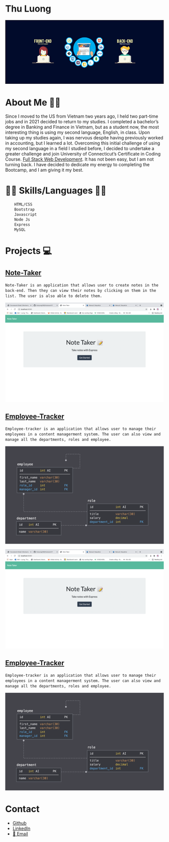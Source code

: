 # Thu Luong 

![Banner](/images/Full-Stack.png)

# About Me 👩‍💻
Since I moved to the US from Vietnam two years ago, I held two part-time jobs and in 2021 decided to return to my studies. I completed a bachelor’s degree in Banking and Finance in Vietnam, but as a student now, the most interesting thing is using my second language, English, in class. Upon taking up my studies again, I was nervous despite having previously worked in accounting, but I learned a lot. Overcoming this initial challenge of using my second language in a field I studied before, I decided to undertake a greater challenge and join University of Connecticut’s Certificate in Coding Course. <a href="https://bootcamp.uconn.edu/" rel="nofollow">Full Stack Web Development</a>. It has not been easy, but I am not turning back. I have decided to dedicate my energy to completing the Bootcamp, and I am giving it my best.

# 📝🔖 Skills/Languages 📝🔖

        HTML/CSS
        Bootstrap
        Javascript
        Node Js
        Express
        MySQL



# Projects 💻

## [Note-Taker](https://thuluong249.github.io/homework11-note-taker/)

`Note-Taker is an application that allows user to create notes in the back-end. Then they can view their notes by clicking on them in the list. The user is also able to delete them.`

![Homepage](./images/homepage.png)

## [Employee-Tracker](https://thuluong249.github.io/hw12-emplyee-tracker/)

`Employee-tracker is an application that allows user to manage their employees in a content managerment system. The user can also view and manage all the departments, roles and employee.`

![Schema](./images/schema.png)

![Homepage](./images/homepage.png)

## [Employee-Tracker](https://thuluong249.github.io/hw12-emplyee-tracker/)

`Employee-tracker is an application that allows user to manage their employees in a content managerment system. The user can also view and manage all the departments, roles and employee.`

![Schema](./images/schema.png)
 
# Contact

* [Github](https://github.com/thuluong249)
* [LinkedIn](https://www.linkedin.com/in/thu-luong-8aa013212/)
* <a href="mailto:thujtn2019@gmmail.com">💌 Email</a> 

